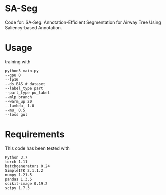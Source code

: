# SA-Seg

Code for: SA-Seg: Annotation-Efficient Segmentation for Airway Tree Using Saliency-based Annotation.

# Usage 
training with
```
python3 main.py 
--gpu 0  
--fp16  
--ds BAS # dataset
--label_type part 
--part_type pu_label 
--mlp branch
--warm_up 20
--lambda_ 1.0 
--mu_ 0.5 
--loss gul
```

# Requirements 

This code has been tested with
```
Python 3.7
torch 1.11
batchgenerators 0.24 
SimpleITK 2.1.1.2
numpy 1.21.5
pandas 1.3.5
scikit-image 0.19.2
scipy 1.7.3
```
